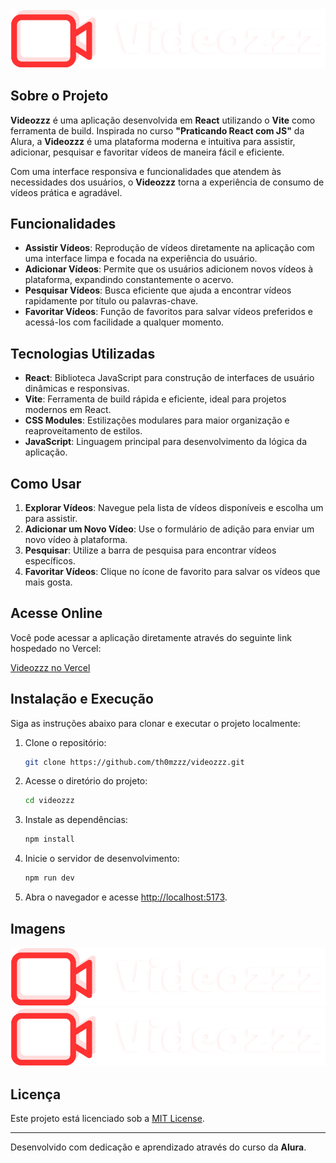 <img src='/src/assets/logos/logo-dark.png'>

## Sobre o Projeto

**Videozzz** é uma aplicação desenvolvida em **React** utilizando o **Vite** como ferramenta de build. Inspirada no curso **"Praticando React com JS"** da Alura, a **Videozzz** é uma plataforma moderna e intuitiva para assistir, adicionar, pesquisar e favoritar vídeos de maneira fácil e eficiente.

Com uma interface responsiva e funcionalidades que atendem às necessidades dos usuários, o **Videozzz** torna a experiência de consumo de vídeos prática e agradável.

## Funcionalidades

- **Assistir Vídeos**: Reprodução de vídeos diretamente na aplicação com uma interface limpa e focada na experiência do usuário.
- **Adicionar Vídeos**: Permite que os usuários adicionem novos vídeos à plataforma, expandindo constantemente o acervo.
- **Pesquisar Vídeos**: Busca eficiente que ajuda a encontrar vídeos rapidamente por título ou palavras-chave.
- **Favoritar Vídeos**: Função de favoritos para salvar vídeos preferidos e acessá-los com facilidade a qualquer momento.

## Tecnologias Utilizadas

- **React**: Biblioteca JavaScript para construção de interfaces de usuário dinâmicas e responsivas.
- **Vite**: Ferramenta de build rápida e eficiente, ideal para projetos modernos em React.
- **CSS Modules**: Estilizações modulares para maior organização e reaproveitamento de estilos.
- **JavaScript**: Linguagem principal para desenvolvimento da lógica da aplicação.

## Como Usar

1. **Explorar Vídeos**: Navegue pela lista de vídeos disponíveis e escolha um para assistir.
2. **Adicionar um Novo Vídeo**: Use o formulário de adição para enviar um novo vídeo à plataforma.
3. **Pesquisar**: Utilize a barra de pesquisa para encontrar vídeos específicos.
4. **Favoritar Vídeos**: Clique no ícone de favorito para salvar os vídeos que mais gosta.

## Acesse Online

Você pode acessar a aplicação diretamente através do seguinte link hospedado no Vercel:

[Videozzz no Vercel](https://videozzz-nine.vercel.app/)

## Instalação e Execução

Siga as instruções abaixo para clonar e executar o projeto localmente:

1. Clone o repositório:

   ```bash
   git clone https://github.com/th0mzzz/videozzz.git
   ```

2. Acesse o diretório do projeto:

   ```bash
   cd videozzz
   ```

3. Instale as dependências:

   ```bash
   npm install
   ```

4. Inicie o servidor de desenvolvimento:

   ```bash
   npm run dev
   ```

5. Abra o navegador e acesse [http://localhost:5173](http://localhost:5173).

## Imagens
<img src='/src/assets/logos/logo-dark.png'>
<img src='/src/assets/logos/logo-dark.png'>

## Licença

Este projeto está licenciado sob a [MIT License](LICENSE).

---

Desenvolvido com dedicação e aprendizado através do curso da **Alura**.

